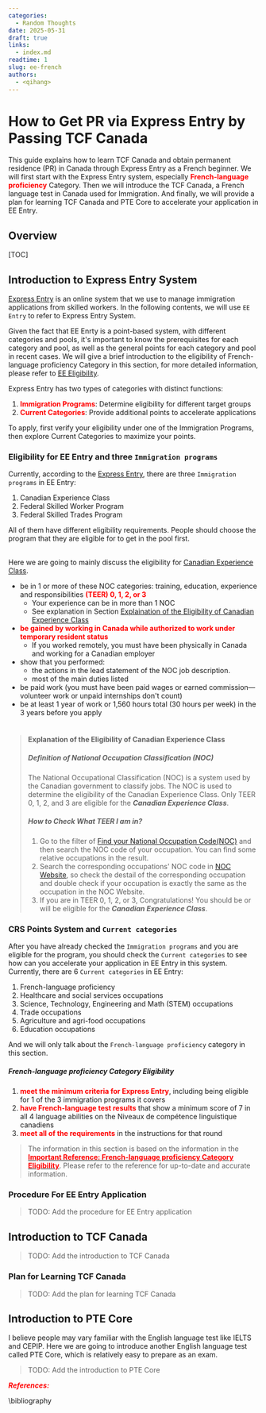```yaml
---
categories:
  - Random Thoughts
date: 2025-05-31
draft: true
links:
  - index.md
readtime: 1
slug: ee-french
authors:
  - <qihang>
---
```

# How to Get PR via Express Entry by Passing TCF Canada
This guide explains how to learn TCF Canada and obtain permanent residence (PR) in Canada through Express Entry as a French beginner. We will first start with the Express Entry system, especially <span style="color: red;">**French-language proficiency**</span> Category. Then we will introduce the TCF Canada, a French language test in Canada used for Immigration. And finally, we will provide a plan for learning TCF Canada and PTE Core to accelerate your application in EE Entry.
<!-- more -->
## Overview
[TOC]
## Introduction to Express Entry System
[Express Entry](https://www.canada.ca/en/immigration-refugees-citizenship/services/immigrate-canada/express-entry) is an online system that we use to manage immigration applications from skilled workers. In the following contents, we will use `EE Entry` to refer to Express Entry System.

Given the fact that EE Enrty is a point-based system, with different categories and pools, it's important to know the prerequisites for each category and pool, as well as the general points for each category and pool in recent cases. We will give a brief introduction to the eligibility of French-language proficiency Category in this section, for more detailed information, please refer to [EE Eligibility](https://www.canada.ca/en/immigration-refugees-citizenship/services/immigrate-canada/express-entry/who-can-apply.html#programs).

Express Entry has two types of categories with distinct functions:

1. <span style="color: red;">**Immigration Programs**</span>: Determine eligibility for different target groups
2. <span style="color: red;">**Current Categories**</span>: Provide additional points to accelerate applications

To apply, first verify your eligibility under one of the Immigration Programs, then explore Current Categories to maximize your points.

### Eligibility for EE Entry and three `Immigration programs`
Currently, according to the [Express Entry](https://www.canada.ca/en/immigration-refugees-citizenship/services/immigrate-canada/express-entry), there are three `Immigration programs` in EE Entry:

1. Canadian Experience Class
2. Federal Skilled Worker Program
3. Federal Skilled Trades Program

All of them have different eligibility requirements. People should choose the program that they are eligible for to get in the pool first. <br><br>

Here we are going to mainly discuss the eligibility for [Canadian Experience Class](https://www.canada.ca/en/immigration-refugees-citizenship/services/immigrate-canada/express-entry/who-can-apply/canadian-experience-class.html).

- be in 1 or more of these NOC categories: training, education, experience and responsibilities <span style="color: red;">**(TEER) 0, 1, 2, or 3**</span> 
    - Your experience can be in more than 1 NOC
    - See explanation in Section [Explaination of the Eligibility of Canadian Experience Class](#explaination-of-the-eligibility-of-canadian-experience-class)
- <span style="color: red;">**be gained by working in Canada while authorized to work under temporary resident status**</span>
    - If you worked remotely, you must have been physically in Canada and working for a Canadian employer
- show that you performed:
    - the actions in the lead statement of the NOC job description.
    - most of the main duties listed
- be paid work (you must have been paid wages or earned commission—volunteer work or unpaid internships don't count)
- be at least 1 year of work or 1,560 hours total (30 hours per week) in the 3 years before you apply<br><br>

> #### Explanation of the Eligibility of Canadian Experience Class
> ##### Definition of National Occupation Classification (NOC)
> The National Occupational Classification (NOC) is a system used by the Canadian government to classify jobs. The NOC is used to determine the eligibility of the Canadian Experience Class. Only TEER 0, 1, 2, and 3 are eligible for the ***Canadian Experience Class***.
> 
> ##### How to Check What TEER I am in?
> 1. Go to the filter of [Find your National Occupation Code(NOC)](https://www.canada.ca/en/immigration-refugees-citizenship/services/immigrate-canada/find-national-occupation-code.html) and then search the NOC code of your occupation. You can find some relative occupations in the result.
> 2. Search the corresponding occupations' NOC code in [NOC Website](https://noc.esdc.gc.ca/?GoCTemplateCulture=en-CA), so check the destail of the corresponding occupation and double check if your occupation is exactly the same as the occupation in the NOC Website.
> 3. If you are in TEER 0, 1, 2, or 3, Congratulations! You should be or will be eligible for the ***Canadian Experience Class***.

### CRS Points System and `Current categories`
After you have already checked the `Immigration programs` and you are eligible for the program, you should check the `Current categories` to see how can you accelerate your application in EE Entry in this system. Currently, there are 6 `Current categories` in EE Entry:

1. French-language proficiency
2. Healthcare and social services occupations
3. Science, Technology, Engineering and Math (STEM) occupations
4. Trade occupations
5. Agriculture and agri-food occupations
6. Education occupations

And we will only talk about the `French-language proficiency` category in this section.

##### French-language proficiency Category Eligibility
1. <span style="color: red;">**meet the minimum criteria for Express Entry**</span>, including being eligible for 1 of the 3 immigration programs it covers
2. <span style="color: red;">**have French-language test results**</span> that show a minimum score of 7 in all 4 language abilities on the Niveaux de compétence linguistique canadiens 
3. <span style="color: red;">**meet all of the requirements**</span> in the instructions for that round

> The information in this section is based on the information in the [<span style="color: red;">**Important Reference: French-language proficiency Category Eligibility**</span>](https://www.canada.ca/en/immigration-refugees-citizenship/services/immigrate-canada/express-entry/rounds-invitations/category-based-selection.html). Please refer to the reference for up-to-date and accurate information.

### Procedure For EE Entry Application
>TODO: Add the procedure for EE Entry application

## Introduction to TCF Canada
>TODO: Add the introduction to TCF Canada

### Plan for Learning TCF Canada
>TODO: Add the plan for learning TCF Canada

## Introduction to PTE Core
I believe people may vary familiar with the English language test like IELTS and CEPIP. Here we are going to introduce another English language test called PTE Core, which is relatively easy to prepare as an exam.

>TODO: Add the introduction to PTE Core

<span style="color: red;">***References:***</span>

\bibliography



